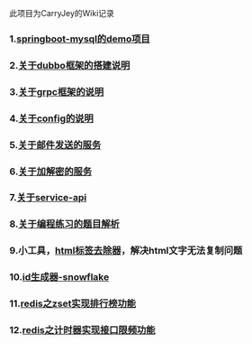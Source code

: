 此项目为CarryJey的Wiki记录

### 1.[springboot-mysql的demo项目](https://github.com/skyywj/Demo-Grpc)

### 2.[关于dubbo框架的搭建说明](url/demo/dubbo.md)

### 3.[关于grpc框架的说明](url/demo/grpc.md)

### 4.[关于config的说明](url/demo/config.md)

### 5.[关于邮件发送的服务](url/demo/mail.md)

### 6.[关于加解密的服务](url/demo/crypto.md)

### 7.[关于service-api](url/demo/api.md)

### 8.[关于编程练习的题目解析](url/demo/arithmetic.md)

### 9.小工具，[html标签去除器](https://github.com/skyywj/Demo-Basic/blob/master/src/main/java/com.sky.hrpro/tools/HtmlTools.java)，解决html文字无法复制问题

### 10.[id生成器-snowflake](https://github.com/skyywj/Id-Service)

### 11.[redis之zset实现排行榜功能](http://www.carryjey.club/article/17)

### 12.[redis之计时器实现接口限频功能](http://www.carryjey.club/article/18)
